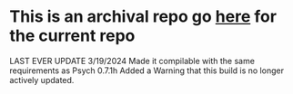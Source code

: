 # This is an archival repo go [here](https://github.com/gameygu-0213/VS-Char-Revitilized-Source) for the current repo


LAST EVER UPDATE 3/19/2024
Made it compilable with the same requirements as Psych 0.7.1h
Added a Warning that this build is no longer actively updated.